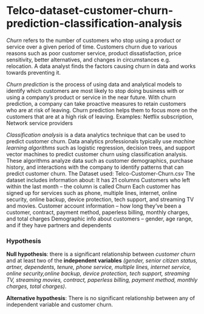 # Telco-dataset-customer-churn-prediction-classification-analysis

*Churn* refers to the number of customers who stop using a product or service over a given period of time. Customers churn due to various reasons such as poor customer service, product dissatisfaction, price sensitivity, better alternatives, and changes in circumstances e.g. relocation. A data analyst finds the factors causing churn in data and works towards preventing it.

*Churn prediction* is the process of using data and analytical models to identify which customers are most likely to stop doing business with or using a company’s product or service in the near future. With churn prediction, a company can take proactive measures to retain customers who are at risk of leaving. Churn prediction helps them to focus more on the customers that are at a high risk of leaving.
Examples: Netflix subscription, Network service providers

*Classification analysis* is a data analytics technique that can be used to predict customer churn. Data analytics professionals typically use *machine learning algorithms* such as logistic regression, decision trees, and support vector machines to predict customer churn using classification analysis. These algorithms analyze data such as customer demographics, purchase history, and interactions with the company to identify patterns that can predict customer churn.
The Dataset used: Telco-Customer-Churn.csv
The dataset includes information about:
It has 21 columns
Customers who left within the last month – the column is called Churn
Each customer has signed up for services such as phone, multiple lines, internet, online security, online backup, device protection, tech support, and streaming TV and movies.
Customer account information – how long they’ve been a customer, contract, payment method, paperless billing, monthly charges, and total charges
Demographic info about customers – gender, age range, and if they have partners and dependents


### Hypothesis
**Null hypothesis**: 
    there is a significant relationship between _customer churn_ and at least two of the **independent variables**
    _(gender, senior citizen status, artner, dependents, tenure, phone service, multiple lines, internet service, online security,online backup, device protection, tech support, streaming TV, streaming movies, contract, paperless billing, payment method, monthly charges, total charges)_.

**Alternative hypothesis**: 
  There is no significant relationship between any of independent variable and customer churn.
